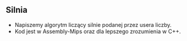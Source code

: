 ## Silnia ##
* Napiszemy algorytm liczący silnie podanej przez usera liczby.
* Kod jest w Assembly-Mips oraz dla lepszego zrozumienia w C++. 
